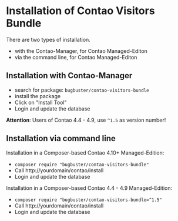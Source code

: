 # Installation of Contao Visitors Bundle

There are two types of installation.

* with the Contao-Manager, for Contao Managed-Editon
* via the command line, for Contao Managed-Editon


## Installation with Contao-Manager

* search for package: `bugbuster/contao-visitors-bundle`
* install the package
* Click on "Install Tool"
* Login and update the database

__Attention__: Users of Contao 4.4 - 4.9, use `^1.5` as version number! 


## Installation via command line

Installation in a Composer-based Contao 4.10+ Managed-Edition:

* `composer require "bugbuster/contao-visitors-bundle"`
* Call http://yourdomain/contao/install
* Login and update the database

Installation in a Composer-based Contao 4.4 - 4.9 Managed-Edition:

* `composer require "bugbuster/contao-visitors-bundle=^1.5"`
* Call http://yourdomain/contao/install
* Login and update the database
